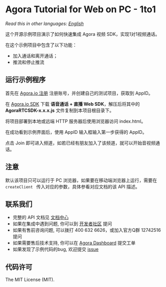 # Agora Tutorial for Web on PC - 1to1

*Read this in other languages: [English](README.md)*

这个开源示例项目演示了如何快速集成 Agora 视频 SDK，实现1对1视频通话。

在这个示例项目中包含了以下功能：

- 加入通话和离开通话；
- 推流和停止推流

## 运行示例程序
首先在 [Agora.io 注册](https://dashboard.agora.io/cn/signup/) 注册账号，并创建自己的测试项目，获取到 AppID。

在 [Agora.io SDK](https://www.agora.io/cn/download/) 下载 **语音通话 + 直播 Web SDK**，解压后将其中的 **AgoraRTCSDK-x.x.x.js** 文件复制到本项目根目录下。

将项目部署到本地或远端 HTTP 服务器后使用浏览器访问 index.html。

在成功看到示例界面后，使用 AppID 输入框输入第一步获得的 AppID。

点击 Join 即可进入频道，如若已经有朋友加入了该频道，就可以开始音视频通话。

## 注意
默认该项目只可以运行于 PC 浏览器，如果要在移动端浏览器上运行，需要在 `createClient ` 传入对应的参数，具体参看对应文档的该 API 描述。

## 联系我们

- 完整的 API 文档见 [文档中心](https://docs.agora.io/cn/)
- 如果在集成中遇到问题, 你可以到 [开发者社区](https://dev.agora.io/cn/) 提问
- 如果有售前咨询问题, 可以拨打 400 632 6626，或加入官方Q群 12742516 提问
- 如果需要售后技术支持, 你可以在 [Agora Dashboard](https://dashboard.agora.io) 提交工单
- 如果发现了示例代码的bug, 欢迎提交 [issue](https://github.com/AgoraIO/Agora-Web-Tutorial-1to1/issues)

## 代码许可

The MIT License (MIT).
